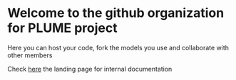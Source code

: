 # Welcome to the github organization for PLUME project

Here you can host your code, fork the models you use and collaborate with other members

Check [here](https://github.com/plumehub/docs/blob/main/README.md) the landing page for internal documentation

